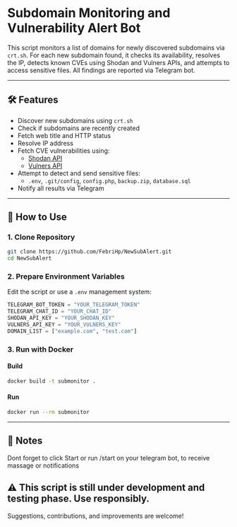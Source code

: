 # Subdomain Monitoring and Vulnerability Alert Bot

This script monitors a list of domains for newly discovered subdomains via `crt.sh`. For each new subdomain found, it checks its availability, resolves the IP, detects known CVEs using Shodan and Vulners APIs, and attempts to access sensitive files. All findings are reported via Telegram bot.

---

## 🛠 Features

- Discover new subdomains using `crt.sh`
- Check if subdomains are recently created
- Fetch web title and HTTP status
- Resolve IP address
- Fetch CVE vulnerabilities using:
  - [Shodan API](https://www.shodan.io/)
  - [Vulners API](https://vulners.com/)
- Attempt to detect and send sensitive files:
  - `.env`, `.git/config`, `config.php`, `backup.zip`, `database.sql`
- Notify all results via Telegram

---

## 🚀 How to Use

### 1. Clone Repository
```bash
git clone https://github.com/FebriHp/NewSubAlert.git
cd NewSubAlert
```

### 2. Prepare Environment Variables
Edit the script or use a `.env` management system:
```python
TELEGRAM_BOT_TOKEN = "YOUR_TELEGRAM_TOKEN"
TELEGRAM_CHAT_ID = "YOUR_CHAT_ID"
SHODAN_API_KEY = "YOUR_SHODAN_KEY"
VULNERS_API_KEY = "YOUR_VULNERS_KEY"
DOMAIN_LIST = ["example.com", "test.com"]
```

### 3. Run with Docker
#### Build
```bash
docker build -t submonitor .
```
#### Run
```bash
docker run --rm submonitor
```

---

## 📝 Notes

Dont forget to click Start or run /start on your telegram bot, to receive massage or notifications

## ⚠️ **This script is still under development and testing phase. Use responsibly.**

Suggestions, contributions, and improvements are welcome!
